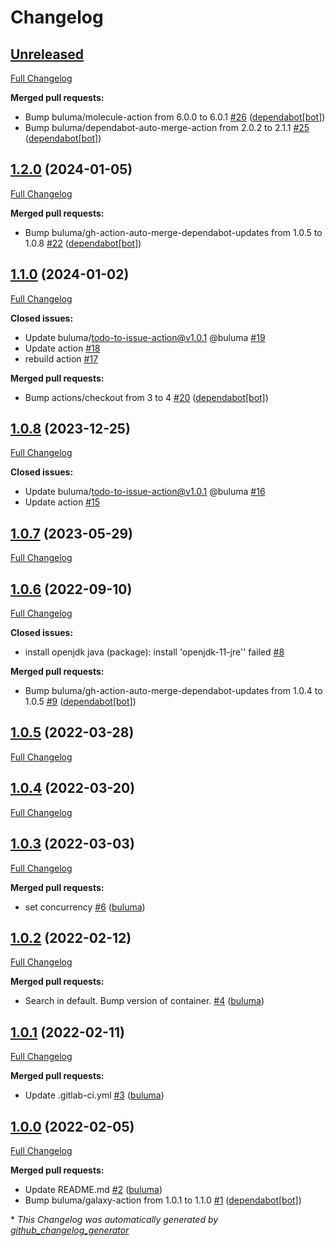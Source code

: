 # Changelog

## [Unreleased](https://github.com/buluma/ansible-role-java/tree/HEAD)

[Full Changelog](https://github.com/buluma/ansible-role-java/compare/1.2.0...HEAD)

**Merged pull requests:**

- Bump buluma/molecule-action from 6.0.0 to 6.0.1 [\#26](https://github.com/buluma/ansible-role-java/pull/26) ([dependabot[bot]](https://github.com/apps/dependabot))
- Bump buluma/dependabot-auto-merge-action from 2.0.2 to 2.1.1 [\#25](https://github.com/buluma/ansible-role-java/pull/25) ([dependabot[bot]](https://github.com/apps/dependabot))

## [1.2.0](https://github.com/buluma/ansible-role-java/tree/1.2.0) (2024-01-05)

[Full Changelog](https://github.com/buluma/ansible-role-java/compare/1.1.0...1.2.0)

**Merged pull requests:**

- Bump buluma/gh-action-auto-merge-dependabot-updates from 1.0.5 to 1.0.8 [\#22](https://github.com/buluma/ansible-role-java/pull/22) ([dependabot[bot]](https://github.com/apps/dependabot))

## [1.1.0](https://github.com/buluma/ansible-role-java/tree/1.1.0) (2024-01-02)

[Full Changelog](https://github.com/buluma/ansible-role-java/compare/1.0.8...1.1.0)

**Closed issues:**

- Update buluma/todo-to-issue-action@v1.0.1 @buluma [\#19](https://github.com/buluma/ansible-role-java/issues/19)
- Update action [\#18](https://github.com/buluma/ansible-role-java/issues/18)
- rebuild action [\#17](https://github.com/buluma/ansible-role-java/issues/17)

**Merged pull requests:**

- Bump actions/checkout from 3 to 4 [\#20](https://github.com/buluma/ansible-role-java/pull/20) ([dependabot[bot]](https://github.com/apps/dependabot))

## [1.0.8](https://github.com/buluma/ansible-role-java/tree/1.0.8) (2023-12-25)

[Full Changelog](https://github.com/buluma/ansible-role-java/compare/1.0.7...1.0.8)

**Closed issues:**

- Update buluma/todo-to-issue-action@v1.0.1 @buluma [\#16](https://github.com/buluma/ansible-role-java/issues/16)
- Update action [\#15](https://github.com/buluma/ansible-role-java/issues/15)

## [1.0.7](https://github.com/buluma/ansible-role-java/tree/1.0.7) (2023-05-29)

[Full Changelog](https://github.com/buluma/ansible-role-java/compare/1.0.6...1.0.7)

## [1.0.6](https://github.com/buluma/ansible-role-java/tree/1.0.6) (2022-09-10)

[Full Changelog](https://github.com/buluma/ansible-role-java/compare/1.0.5...1.0.6)

**Closed issues:**

- install openjdk java \(package\): install 'openjdk-11-jre'' failed [\#8](https://github.com/buluma/ansible-role-java/issues/8)

**Merged pull requests:**

- Bump buluma/gh-action-auto-merge-dependabot-updates from 1.0.4 to 1.0.5 [\#9](https://github.com/buluma/ansible-role-java/pull/9) ([dependabot[bot]](https://github.com/apps/dependabot))

## [1.0.5](https://github.com/buluma/ansible-role-java/tree/1.0.5) (2022-03-28)

[Full Changelog](https://github.com/buluma/ansible-role-java/compare/1.0.4...1.0.5)

## [1.0.4](https://github.com/buluma/ansible-role-java/tree/1.0.4) (2022-03-20)

[Full Changelog](https://github.com/buluma/ansible-role-java/compare/1.0.3...1.0.4)

## [1.0.3](https://github.com/buluma/ansible-role-java/tree/1.0.3) (2022-03-03)

[Full Changelog](https://github.com/buluma/ansible-role-java/compare/1.0.2...1.0.3)

**Merged pull requests:**

- set concurrency [\#6](https://github.com/buluma/ansible-role-java/pull/6) ([buluma](https://github.com/buluma))

## [1.0.2](https://github.com/buluma/ansible-role-java/tree/1.0.2) (2022-02-12)

[Full Changelog](https://github.com/buluma/ansible-role-java/compare/1.0.1...1.0.2)

**Merged pull requests:**

- Search in default. Bump version of container. [\#4](https://github.com/buluma/ansible-role-java/pull/4) ([buluma](https://github.com/buluma))

## [1.0.1](https://github.com/buluma/ansible-role-java/tree/1.0.1) (2022-02-11)

[Full Changelog](https://github.com/buluma/ansible-role-java/compare/1.0.0...1.0.1)

**Merged pull requests:**

- Update .gitlab-ci.yml [\#3](https://github.com/buluma/ansible-role-java/pull/3) ([buluma](https://github.com/buluma))

## [1.0.0](https://github.com/buluma/ansible-role-java/tree/1.0.0) (2022-02-05)

[Full Changelog](https://github.com/buluma/ansible-role-java/compare/2c15eb1e7b101738904cea4240244e2fee8b1008...1.0.0)

**Merged pull requests:**

- Update README.md [\#2](https://github.com/buluma/ansible-role-java/pull/2) ([buluma](https://github.com/buluma))
- Bump buluma/galaxy-action from 1.0.1 to 1.1.0 [\#1](https://github.com/buluma/ansible-role-java/pull/1) ([dependabot[bot]](https://github.com/apps/dependabot))



\* *This Changelog was automatically generated by [github_changelog_generator](https://github.com/github-changelog-generator/github-changelog-generator)*
